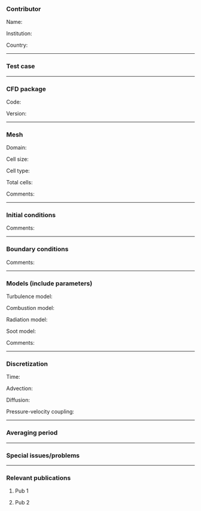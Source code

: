 
### Contributor
Name:

Institution:

Country:                    

------------------

### Test case

------------------

### CFD package
Code:

Version:

------------------

### Mesh
Domain:

Cell size:

Cell type:

Total cells:

Comments:

------------------

### Initial conditions
Comments:

------------------

### Boundary conditions
Comments:

------------------

### Models (include parameters)
Turbulence model:

Combustion model:

Radiation model:

Soot model:

Comments:

------------------

### Discretization
Time:

Advection:

Diffusion:

Pressure-velocity coupling:

------------------

### Averaging period

------------------

### Special issues/problems

------------------

### Relevant publications
1. Pub 1

2. Pub 2
 
